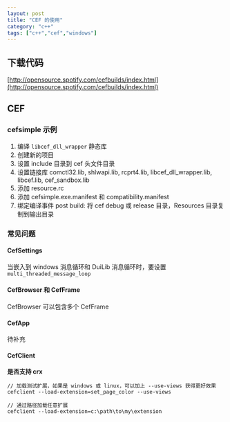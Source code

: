 ```yaml
---
layout: post
title: "CEF 的使用"
category: "c++"
tags: ["c++","cef","windows"]
---
```





## 下载代码

[http://opensource.spotify.com/cefbuilds/index.html](http://opensource.spotify.com/cefbuilds/index.html)

## CEF 

### cefsimple 示例

1. 编译 `libcef_dll_wrapper` 静态库
2. 创建新的项目
3. 设置 include 目录到 cef 头文件目录
4. 设置链接库  comctl32.lib, shlwapi.lib, rcprt4.lib, libcef_dll_wrapper.lib, libcef.lib, cef_sandbox.lib
5. 添加 resource.rc
6. 添加 cefsimple.exe.manifest 和 compatibility.manifest
7. 绑定编译事件 post build: 将 cef debug 或 release 目录，Resources 目录复制到输出目录

### 常见问题

#### CefSettings

当嵌入到 windows 消息循环和 DuiLib 消息循环时，要设置 `multi_threaded_message_loop`

#### CefBrowser 和 CefFrame 

CefBrowser 可以包含多个 CefFrame

#### CefApp

待补充

#### CefClient

**是否支持 crx**

```shell
// 加载测试扩展，如果是 windows 或 linux，可以加上 --use-views 获得更好效果
cefclient --load-extension=set_page_color --use-views

// 通过路径加载任意扩展
cefclient --load-extension=c:\path\to\my\extension
```

